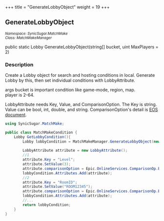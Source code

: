 +++
title = "GenerateLobbyObject"
weight = 19
+++
## GenerateLobbyObject
<small>*Namespace: SynicSugar.MatchMake* <br>
*Class: MatchMakeManager* </small>

public static Lobby GenerateLobbyObject(string[] bucket, uint MaxPlayers = 2)


### Description
Create a Lobby object for search and hosting conditions in local. Generate Lobby by  this, then set individual conditions with LobbyAttribute.

args bucket is important condition like game-mode, region, map.<br>
player is 2-64.

LobbyAttribute needs Key, Value, and ComparisonOption. The Key is string. Value can be bool, int, double, and string. ComparisonOption's detail is [EOS document](https://dev.epicgames.com/docs/en-US/game-services/lobbies#comparison-operators).


```cs
using SynicSugar.MatchMake;

public class MatchMakeCondition {
    Lobby GetLobbyCondition(){
        Lobby lobbyCondition = MatchMakeManager.GenerateLobbyObject(new string[3]{"RANK", "ASIA", "SEA"});
        
        LobbyAttribute attribute = new LobbyAttribute();
        //1
        attribute.Key = "Level";
        attribute.SetValue(3);
        attribute.comparisonOption = Epic.OnlineServices.ComparisonOp.Equal;
        lobbyCondition.Attributes.Add(attribute);
        //2
        attribute.Key = "RoomID";
        attribute.SetValue("ROOM12345");
        attribute.comparisonOption = Epic.OnlineServices.ComparisonOp.Equal;
        lobbyCondition.Attributes.Add(attribute);
        //...
        return lobbyCondition;
    }
}
```